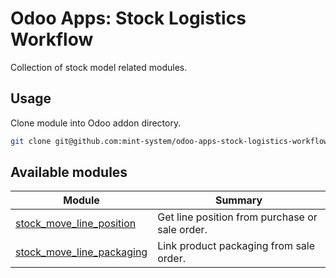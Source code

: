 # Odoo Apps: Stock Logistics Workflow

Collection of stock model related modules.

## Usage

Clone module into Odoo addon directory.

```bash
git clone git@github.com:mint-system/odoo-apps-stock-logistics-workflow.git ./addons/stock_logistics_workflow
```

## Available modules

| Module                                                  | Summary                                        |
| ------------------------------------------------------- | ---------------------------------------------- |
| [stock_move_line_position](stock_move_line_position/)   | Get line position from purchase or sale order. |
| [stock_move_line_packaging](stock_move_line_packaging/) | Link product packaging from sale order.        |
